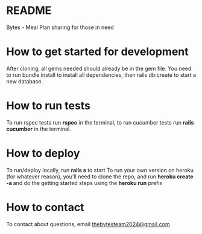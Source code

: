 # README

Bytes - Meal Plan sharing for those in need

# How to get started for development

After cloning, all gems needed should already be in the gem file. You need to run bundle install to install all dependencies, then rails db:create to start a new database.

# How to run tests

To run rspec tests run **rspec** in the terminal, to run cucumber tests run **rails cucumber** in the terminal.

# How to deploy

To run/deploy locally, run **rails s** to start
To run your own version on heroku (for whatever reason), you'll need to clone the repo, and run **heroku create -a <name>** and do the getting started steps using the **heroku run** prefix

# How to contact

To contact about questions, email thebytesteam2024@gmail.com
